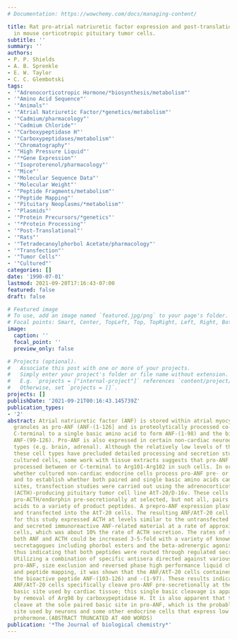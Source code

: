 ```yaml
---
# Documentation: https://wowchemy.com/docs/managing-content/

title: Rat pro-atrial natriuretic factor expression and post-translational processing
  in mouse corticotropic pituitary tumor cells.
subtitle: ''
summary: ''
authors:
- P. P. Shields
- A. B. Sprenkle
- E. W. Taylor
- C. C. Glembotski
tags:
- '"Adrenocorticotropic Hormone/*biosynthesis/metabolism"'
- '"Amino Acid Sequence"'
- '"Animals"'
- '"Atrial Natriuretic Factor/*genetics/metabolism"'
- '"Cadmium/pharmacology"'
- '"Cadmium Chloride"'
- '"Carboxypeptidase H"'
- '"Carboxypeptidases/metabolism"'
- '"Chromatography"'
- '"High Pressure Liquid"'
- '"*Gene Expression"'
- '"Isoproterenol/pharmacology"'
- '"Mice"'
- '"Molecular Sequence Data"'
- '"Molecular Weight"'
- '"Peptide Fragments/metabolism"'
- '"Peptide Mapping"'
- '"Pituitary Neoplasms/*metabolism"'
- '"Plasmids"'
- '"Protein Precursors/*genetics"'
- '"*Protein Processing"'
- '"Post-Translational"'
- '"Rats"'
- '"Tetradecanoylphorbol Acetate/pharmacology"'
- '"Transfection"'
- '"Tumor Cells"'
- '"Cultured"'
categories: []
date: '1990-07-01'
lastmod: 2021-09-20T17:16:43-07:00
featured: false
draft: false

# Featured image
# To use, add an image named `featured.jpg/png` to your page's folder.
# Focal points: Smart, Center, TopLeft, Top, TopRight, Left, Right, BottomLeft, Bottom, BottomRight.
image:
  caption: ''
  focal_point: ''
  preview_only: false

# Projects (optional).
#   Associate this post with one or more of your projects.
#   Simply enter your project's folder or file name without extension.
#   E.g. `projects = ["internal-project"]` references `content/project/deep-learning/index.md`.
#   Otherwise, set `projects = []`.
projects: []
publishDate: '2021-09-21T00:16:43.145739Z'
publication_types:
- '2'
abstract: Atrial natriuretic factor (ANF) is stored within atrial myocyte secretory
  granules as pro-ANF (ANF-(1-126] and is proteolytically processed co-secretionally
  C-terminal to a single basic amino acid to form ANF-(1-98) and the bioactive product
  ANF-(99-126). Pro-ANF is also expressed in certain non-cardiac neuroendocrine cell
  types (e.g. brain, adrenal). Although the relatively low levels of the peptide in
  these cell types have precluded detailed processing and secretion studies using
  cultured cells, some work with tissue extracts suggests that pro-ANF is pre-secretionally
  processed between or C-terminal to Arg101-Arg102 in such cells. In order to assess
  whether cultured non-cardiac endocrine cells process pro-ANF pre- or co-secretionally,
  and to establish whether both paired and single basic amino acids can serve as cleavage
  sites, transfection studies were carried out using the adrenocorticotropic hormone
  (ACTH)-producing pituitary tumor cell line AtT-20/D-16v. These cells normally cleave
  pro-ACTH/endorphin pre-secretionally at selected, but not all, pairs of basic amino
  acids to a variety of product peptides. A prepro-ANF expression plasmid was constructed
  and transfected into the AtT-20 cells. The resulting ANF/AtT-20 cell clone selected
  for this study expressed ACTH at levels similar to the untransfected wild type cells
  and secreted immunoreactive ANF-related material at a rate of approximately 1 fmol/min/10(5)
  cells, which was about 10% the rate of ACTH secretion. The rates of secretion of
  both ANF and ACTH could be increased 3-5-fold with a variety of known AtT-20 cell
  secretagogues including phorbol esters and the beta-adrenergic agonist, isoproterenol,
  thus indicating that both peptides were routed through regulated secretory pathways.
  Utilizing a combination of specific antisera directed against various regions of
  pro-ANF, size exclusion and reversed phase high performance liquid chromatography,
  and peptide mapping, it was shown that the ANF/AtT-20 cells contained and secreted
  the bioactive peptide ANF-(103-126) and -(1-97). These results indicate that the
  ANF/AtT-20 cells specifically cleave pro-ANF pre-secretionally at the same single
  basic site used by cardiac tissue; this single basic cleavage is apparently followed
  by removal of Arg98 by carboxypeptidase H. It is also apparent that the cells can
  cleave at the sole paired basic site in pro-ANF, which is the probable cleavage
  site used by neurons and some other endocrine cells that express low levels of the
  prohormone.(ABSTRACT TRUNCATED AT 400 WORDS)
publication: '*The Journal of biological chemistry*'
---
```

